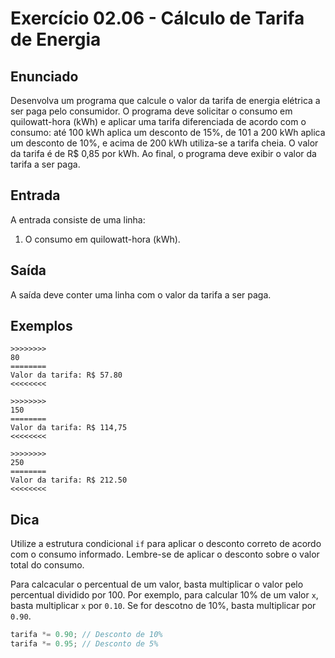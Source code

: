 # Exercício 02.06 - Cálculo de Tarifa de Energia

## Enunciado

Desenvolva um programa que calcule o valor da tarifa de energia elétrica a ser paga pelo consumidor. O programa deve solicitar o consumo em quilowatt-hora (kWh) e aplicar uma tarifa diferenciada de acordo com o consumo: até 100 kWh aplica um desconto de 15%, de 101 a 200 kWh aplica um desconto de 10%, e acima de 200 kWh utiliza-se a tarifa cheia. O valor da tarifa é de R$ 0,85 por kWh. Ao final, o programa deve exibir o valor da tarifa a ser paga.

## Entrada

A entrada consiste de uma linha:

1. O consumo em quilowatt-hora (kWh).

## Saída

A saída deve conter uma linha com o valor da tarifa a ser paga.

## Exemplos

```plaintext
>>>>>>>>
80
========
Valor da tarifa: R$ 57.80
<<<<<<<<

>>>>>>>>
150
========
Valor da tarifa: R$ 114,75
<<<<<<<<

>>>>>>>>
250
========
Valor da tarifa: R$ 212.50
<<<<<<<<
```

## Dica

Utilize a estrutura condicional `if` para aplicar o desconto correto de acordo com o consumo informado. Lembre-se de aplicar o desconto sobre o valor total do consumo.

Para calcacular o percentual de um valor, basta multiplicar o valor pelo percentual dividido por 100. Por exemplo, para calcular 10% de um valor `x`, basta multiplicar `x` por `0.10`. Se for descotno de 10%, basta multiplicar por `0.90`.

```csharp
tarifa *= 0.90; // Desconto de 10%
tarifa *= 0.95; // Desconto de 5%
```

